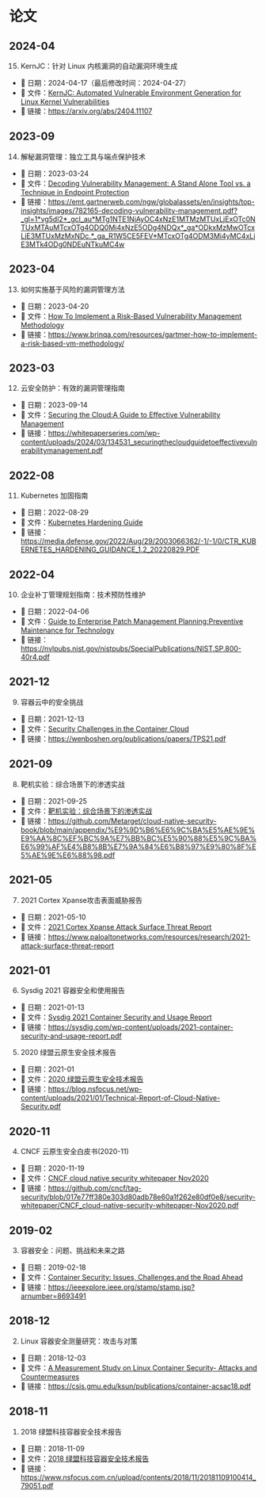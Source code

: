 # 论文

## 2024-04

15. KernJC：针对 Linux 内核漏洞的自动漏洞环境生成

- 📅 日期：2024-04-17（最后修改时间：2024-04-27）
- 📑 文件：[KernJC: Automated Vulnerable Environment Generation for Linux Kernel Vulnerabilities](./2024-04/KernJC-%20Automated%20Vulnerable%20Environment%20Generation%20for%20Linux%20Kernel%20Vulnerabilities.pdf)
- 🔗 链接：<https://arxiv.org/abs/2404.11107>

## 2023-09

14. 解秘漏洞管理：独立工具与端点保护技术

- 📅 日期：2023-03-24
- 📑 文件：[Decoding Vulnerability Management: A Stand Alone Tool vs. a Technique in Endpoint Protection](./2023-03/Decoding%20Vulnerability%20Management-%20A%20Stand%20Alone%20Tool%20vs.%20a%20Technique%20in%20Endpoint%20Protection.pdf)
- 🔗 链接：<https://emt.gartnerweb.com/ngw/globalassets/en/insights/top-insights/images/782165-decoding-vulnerability-management.pdf?_gl=1*vg5dl2*_gcl_au*MTg1NTE1NjAyOC4xNzE1MTMzMTUxLjExOTc0NTUxMTAuMTcxOTg4ODQ0Mi4xNzE5ODg4NDQx*_ga*ODkxMzMwOTcxLjE3MTUxMzMxNDc.*_ga_R1W5CE5FEV*MTcxOTg4ODM3Mi4yMC4xLjE3MTk4ODg0NDEuNTkuMC4w>

## 2023-04

13. 如何实施基于风险的漏洞管理方法

- 📅 日期：2023-04-20
- 📑 文件：[How To Implement a Risk-Based Vulnerability Management Methodology](./2023-04/How%20To%20Implement%20a%20Risk-Based%20Vulnerability%20Management%20Methodology.pdf)
- 🔗 链接：<https://www.brinqa.com/resources/gartmer-how-to-implement-a-risk-based-vm-methodology/>

## 2023-03

12. 云安全防护：有效的漏洞管理指南

- 📅 日期：2023-09-14
- 📑 文件：[Securing the Cloud:A Guide to Effective Vulnerability Management](./2023-09/securing-the-cloud-guide-to-effective-vulnerability-management.pdf)
- 🔗 链接：<https://whitepaperseries.com/wp-content/uploads/2024/03/134531_securingthecloudguidetoeffectivevulnerabilitymanagement.pdf>

## 2022-08

11. Kubernetes 加固指南

- 📅 日期：2022-08-29
- 📑 文件：[Kubernetes Hardening Guide](./2022-08/Kubernetes%20Hardening%20Guide.pdf)
- 🔗 链接：<https://media.defense.gov/2022/Aug/29/2003066362/-1/-1/0/CTR_KUBERNETES_HARDENING_GUIDANCE_1.2_20220829.PDF>

## 2022-04

10. 企业补丁管理规划指南：技术预防性维护

- 📅 日期：2022-04-06
- 📑 文件：[Guide to Enterprise Patch Management Planning:Preventive Maintenance for Technology](./2022-04/Guide%20to%20Enterprise%20Patch%20Management%20Planning：%20Preventive%20Maintenance%20for%20Technology.pdf)
- 🔗 链接：<https://nvlpubs.nist.gov/nistpubs/SpecialPublications/NIST.SP.800-40r4.pdf>

## 2021-12

9. 容器云中的安全挑战

- 📅 日期：2021-12-13
- 📑 文件：[Security Challenges in the Container Cloud](./2021-12/Security%20Challenges%20in%20the%20Container%20Cloud.pdf)
- 🔗 链接：<https://wenboshen.org/publications/papers/TPS21.pdf>

## 2021-09

8. 靶机实验：综合场景下的渗透实战

- 📅 日期：2021-09-25
- 📑 文件：[靶机实验：综合场景下的渗透实战](./2021-09/靶机实验：综合场景下的渗透实战.pdf)
- 🔗 链接：<https://github.com/Metarget/cloud-native-security-book/blob/main/appendix/%E9%9D%B6%E6%9C%BA%E5%AE%9E%E9%AA%8C%EF%BC%9A%E7%BB%BC%E5%90%88%E5%9C%BA%E6%99%AF%E4%B8%8B%E7%9A%84%E6%B8%97%E9%80%8F%E5%AE%9E%E6%88%98.pdf>

## 2021-05

7. 2021 Cortex Xpanse攻击表面威胁报告

- 📅 日期：2021-05-10
- 📑 文件：[2021 Cortex Xpanse Attack Surface Threat Report](./2021-05/2021%20Cortex%20Xpanse%20Attack%20Surface%20Threat%20Report.pdf)
- 🔗 链接：<https://www.paloaltonetworks.com/resources/research/2021-attack-surface-threat-report>

## 2021-01

6. Sysdig 2021 容器安全和使用报告

- 📅 日期：2021-01-13
- 📑 文件：[Sysdig 2021 Container Security and Usage Report](./2021-01//2021-container-security-and-usage-report.pdf)
- 🔗 链接：<https://sysdig.com/wp-content/uploads/2021-container-security-and-usage-report.pdf>

5. 2020 绿盟云原生安全技术报告

- 📅 日期：2021-01
- 📑 文件：[2020 绿盟云原生安全技术报告](./2021-01/2020%20云原生安全技术报告.pdf)
- 🔗 链接：<https://blog.nsfocus.net/wp-content/uploads/2021/01/Technical-Report-of-Cloud-Native-Security.pdf>

## 2020-11

4. CNCF 云原生安全白皮书(2020-11)

- 📅 日期：2020-11-19
- 📑 文件：[CNCF cloud native security whitepaper Nov2020](./2020-11/CNCF_cloud-native-security-whitepaper-Nov2020.pdf)
- 🔗 链接：<https://github.com/cncf/tag-security/blob/017e77ff380e303d80adb78e60a1f262e80df0e8/security-whitepaper/CNCF_cloud-native-security-whitepaper-Nov2020.pdf>

## 2019-02

3. 容器安全：问题、挑战和未来之路

- 📅 日期：2019-02-18
- 📑 文件：[Container Security: Issues, Challenges,and the Road Ahead](./2019-02/Container_Security_Issues_Challenges_and_the_Road_Ahead.pdf)
- 🔗 链接：<https://ieeexplore.ieee.org/stamp/stamp.jsp?arnumber=8693491>

## 2018-12

2. Linux 容器安全测量研究：攻击与对策

- 📅 日期：2018-12-03
- 📑 文件：[A Measurement Study on Linux Container Security- Attacks and Countermeasures](./2018-12/A%20Measurement%20Study%20on%20Linux%20Container%20Security-%20Attacks%20and%20Countermeasures.pdf)
- 🔗 链接：<https://csis.gmu.edu/ksun/publications/container-acsac18.pdf>

## 2018-11

1. 2018 绿盟科技容器安全技术报告

- 📅 日期：2018-11-09
- 📑 文件：[2018 绿盟科技容器安全技术报告](./2018-11/2018%20绿盟科技%20容器安全技术报告.pdf)
- 🔗 链接：<https://www.nsfocus.com.cn/upload/contents/2018/11/20181109100414_79051.pdf>
